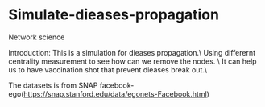 # Simulate-dieases-propagation
Network science

Introduction:
This is a simulation for dieases propagation.\\
Using differernt centrality measurement to see how can we remove the nodes. \\
It can help us to have vaccination shot that prevent dieases break out.\\

The datasets is from SNAP facebook-ego(https://snap.stanford.edu/data/egonets-Facebook.html)
